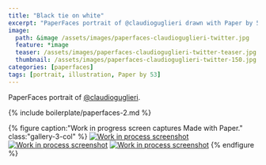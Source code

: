 ```yaml
---
title: "Black tie on white"
excerpt: "PaperFaces portrait of @claudioguglieri drawn with Paper by 53 on an iPad."
image: 
  path: &image /assets/images/paperfaces-claudioguglieri-twitter.jpg 
  feature: *image
  teaser: /assets/images/paperfaces-claudioguglieri-twitter-teaser.jpg
  thumbnail: /assets/images/paperfaces-claudioguglieri-twitter-150.jpg
categories: [paperfaces]
tags: [portrait, illustration, Paper by 53]
---
```


PaperFaces portrait of [@claudioguglieri](https://twitter.com/claudioguglieri).

{% include boilerplate/paperfaces-2.md %}

{% figure caption:"Work in progress screen captures Made with Paper." class:"gallery-3-col" %}
[![Work in process screenshot](/assets/images/paperfaces-claudioguglieri-process-1-600.jpg)](/assets/images/paperfaces-claudioguglieri-process-1-lg.jpg) [![Work in process screenshot](/assets/images/paperfaces-claudioguglieri-process-2-600.jpg)](/assets/images/paperfaces-claudioguglieri-process-2-lg.jpg) [![Work in process screenshot](/assets/images/paperfaces-claudioguglieri-process-3-600.jpg)](/assets/images/paperfaces-claudioguglieri-process-3-lg.jpg)
{% endfigure %}
